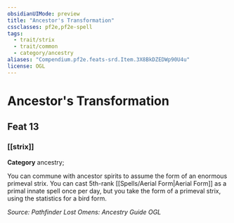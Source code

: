 ```yaml
---
obsidianUIMode: preview
title: "Ancestor's Transformation"
cssclasses: pf2e,pf2e-spell
tags:
  - trait/strix
  - trait/common
  - category/ancestry
aliases: "Compendium.pf2e.feats-srd.Item.3X8BkDZEDWp90U4u"
license: OGL
---
```

# Ancestor's Transformation
## Feat 13
### [[strix]]

**Category** ancestry; 




You can commune with ancestor spirits to assume the form of an enormous primeval strix. You can cast 5th-rank [[Spells/Aerial Form|Aerial Form]] as a primal innate spell once per day, but you take the form of a primeval strix, using the statistics for a bird form.

*Source: Pathfinder Lost Omens: Ancestry Guide*
*OGL*